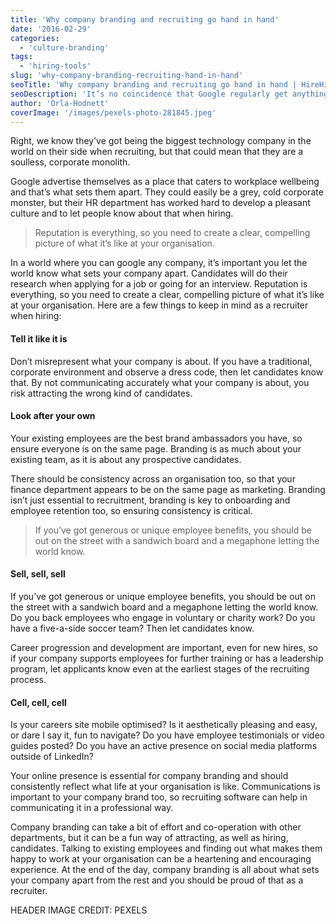 ```yaml
---
title: 'Why company branding and recruiting go hand in hand'
date: '2016-02-29'
categories:
  - 'culture-branding'
tags:
  - 'hiring-tools'
slug: 'why-company-branding-recruiting-hand-in-hand'
seoTitle: 'Why company branding and recruiting go hand in hand | HireHive'
seoDescription: 'It’s no coincidence that Google regularly get anything up to 50,000 CVs in one week. It’s down to these two words: company branding.'
author: 'Orla-Hodnett'
coverImage: '/images/pexels-photo-281845.jpeg'
---
```


Right, we know they’ve got being the biggest technology company in the world on their side when recruiting, but that could mean that they are a soulless, corporate monolith.

Google advertise themselves as a place that caters to workplace wellbeing and that’s what sets them apart. They could easily be a grey, cold corporate monster, but their HR department has worked hard to develop a pleasant culture and to let people know about that when hiring.

> Reputation is everything, so you need to create a clear, compelling picture of what it’s like at your organisation.

In a world where you can google any company, it’s important you let the world know what sets your company apart. Candidates will do their research when applying for a job or going for an interview. Reputation is everything, so you need to create a clear, compelling picture of what it’s like at your organisation. Here are a few things to keep in mind as a recruiter when hiring:

#### **Tell it like it is**

Don’t misrepresent what your company is about. If you have a traditional, corporate environment and observe a dress code, then let candidates know that. By not communicating accurately what your company is about, you risk attracting the wrong kind of candidates.

#### **Look after your own**

Your existing employees are the best brand ambassadors you have, so ensure everyone is on the same page. Branding is as much about your existing team, as it is about any prospective candidates.

There should be consistency across an organisation too, so that your finance department appears to be on the same page as marketing. Branding isn’t just essential to recruitment, branding is key to onboarding and employee retention too, so ensuring consistency is critical.

> If you’ve got generous or unique employee benefits, you should be out on the street with a sandwich board and a megaphone letting the world know.

#### **Sell, sell, sell**

If you’ve got generous or unique employee benefits, you should be out on the street with a sandwich board and a megaphone letting the world know. Do you back employees who engage in voluntary or charity work? Do you have a five-a-side soccer team? Then let candidates know.

Career progression and development are important, even for new hires, so if your company supports employees for further training or has a leadership program, let applicants know even at the earliest stages of the recruiting process.

#### **Cell, cell, cell**

Is your careers site mobile optimised? Is it aesthetically pleasing and easy, or dare I say it, fun to navigate? Do you have employee testimonials or video guides posted? Do you have an active presence on social media platforms outside of LinkedIn?

Your online presence is essential for company branding and should consistently reflect what life at your organisation is like. Communications is important to your company brand too, so recruiting software can help in communicating it in a professional way.

Company branding can take a bit of effort and co-operation with other departments, but it can be a fun way of attracting, as well as hiring, candidates. Talking to existing employees and finding out what makes them happy to work at your organisation can be a heartening and encouraging experience. At the end of the day, company branding is all about what sets your company apart from the rest and you should be proud of that as a recruiter.

HEADER IMAGE CREDIT: PEXELS
